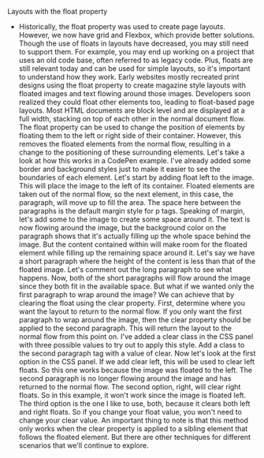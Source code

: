 Layouts with the float property
- Historically, the float property was used to create page layouts. However, we now have grid and Flexbox, which provide better solutions. Though the use of floats in layouts have decreased, you may still need to support them. For example, you may end up working on a project that uses an old code base, often referred to as legacy code. Plus, floats are still relevant today and can be used for simple layouts, so it's important to understand how they work. Early websites mostly recreated print designs using the float property to create magazine style layouts with floated images and text flowing around those images. Developers soon realized they could float other elements too, leading to float-based page layouts. Most HTML documents are block level and are displayed at a full width, stacking on top of each other in the normal document flow. The float property can be used to change the position of elements by floating them to the left or right side of their container. However, this removes the floated elements from the normal flow, resulting in a change to the positioning of these surrounding elements. Let's take a look at how this works in a CodePen example. I've already added some border and background styles just to make it easier to see the boundaries of each element. Let's start by adding float left to the image. This will place the image to the left of its container. Floated elements are taken out of the normal flow, so the next element, in this case, the paragraph, will move up to fill the area. The space here between the paragraphs is the default margin style for p tags. Speaking of margin, let's add some to the image to create some space around it. The text is now flowing around the image, but the background color on the paragraph shows that it's actually filling up the whole space behind the image. But the content contained within will make room for the floated element while filling up the remaining space around it. Let's say we have a short paragraph where the height of the content is less than that of the floated image. Let's comment out the long paragraph to see what happens. Now, both of the short paragraphs will flow around the image since they both fit in the available space. But what if we wanted only the first paragraph to wrap around the image? We can achieve that by clearing the float using the clear property. First, determine where you want the layout to return to the normal flow. If you only want the first paragraph to wrap around the image, then the clear property should be applied to the second paragraph. This will return the layout to the normal flow from this point on. I've added a clear class in the CSS panel with three possible values to try out to apply this style. Add a class to the second paragraph tag with a value of clear. Now let's look at the first option in the CSS panel. If we add clear left, this will be used to clear left floats. So this one works because the image was floated to the left. The second paragraph is no longer flowing around the image and has returned to the normal flow. The second option, right, will clear right floats. So in this example, it won't work since the image is floated left. The third option is the one I like to use, both, because it clears both left and right floats. So if you change your float value, you won't need to change your clear value. An important thing to note is that this method only works when the clear property is applied to a sibling element that follows the floated element. But there are other techniques for different scenarios that we'll continue to explore.